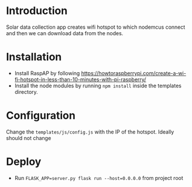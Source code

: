 # Introduction
Solar data collection app creates wifi hotspot to which nodemcus connect and then we can download data from the nodes.

# Installation
* Install RaspAP by following https://howtoraspberrypi.com/create-a-wi-fi-hotspot-in-less-than-10-minutes-with-pi-raspberry/
* Install the node modules by running `npm install` inside the templates directory.

# Configuration
Change the `templates/js/config.js` with the IP of the hotspot. Ideally should not change

# Deploy
* Run `FLASK_APP=server.py flask run --host=0.0.0.0` from project root